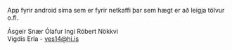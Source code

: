 App fyrir android síma sem er fyrir netkaffi þar sem hægt er að leigja tölvur o.fl.

Ásgeir Snær
Ólafur Ingi
Róbert Nökkvi
<br /> Vigdís Erla - ves14@hi.is
